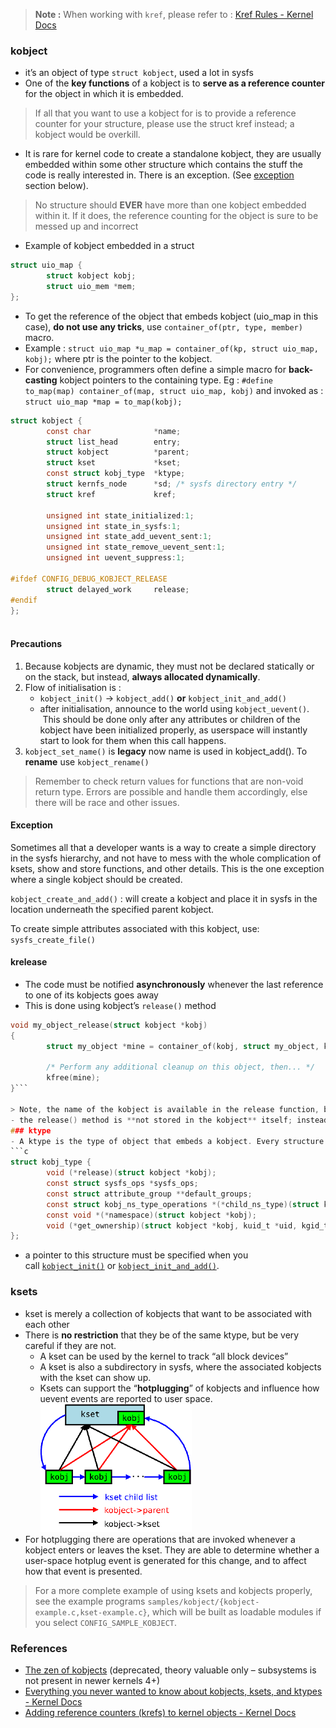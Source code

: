 > **Note :** When working with `kref`, please refer to : [Kref Rules - Kernel Docs](https://docs.kernel.org/core-api/kref.html#kref-rules)  
### kobject  
- it’s an object of type `struct kobject`, used a lot in sysfs  
- One of the **key functions** of a kobject is to **serve as a reference counter** for the object in which it is embedded.  
> If all that you want to use a kobject for is to provide a reference counter for your structure, please use the struct kref instead; a kobject would be overkill.  
- It is rare for kernel code to create a standalone kobject, they are usually embedded within some other structure which contains the stuff the code is really interested in. There is an exception. (See [exception](Kobjects%20family.md#Exception) section below).  
> No structure should **EVER** have more than one kobject embedded within it. If it does, the reference counting for the object is sure to be messed up and incorrect  
  
- Example of kobject embedded in a struct  
```c  
struct uio_map {  
        struct kobject kobj;  
        struct uio_mem *mem;  
};  
```  
  
- To get the reference of the object that embeds kobject (uio_map in this case), **do not use any tricks**, use `container_of(ptr, type, member)` macro.   
- Example : `struct uio_map *u_map = container_of(kp, struct uio_map, kobj);` where ptr is the pointer to the kobject.   
- For convenience, programmers often define a simple macro for **back-casting** kobject pointers to the containing type. Eg : `#define to_map(map) container_of(map, struct uio_map, kobj)` and invoked as : `struct uio_map *map = to_map(kobj);`  
  
```c  
struct kobject {  
        const char              *name;  
        struct list_head        entry;  
        struct kobject          *parent;  
        struct kset             *kset;  
        const struct kobj_type  *ktype;  
        struct kernfs_node      *sd; /* sysfs directory entry */  
        struct kref             kref;  
  
        unsigned int state_initialized:1;  
        unsigned int state_in_sysfs:1;  
        unsigned int state_add_uevent_sent:1;  
        unsigned int state_remove_uevent_sent:1;  
        unsigned int uevent_suppress:1;  
  
#ifdef CONFIG_DEBUG_KOBJECT_RELEASE  
        struct delayed_work     release;  
#endif  
};  
  
```  
#### Precautions  
1. Because kobjects are dynamic, they must not be declared statically or on the stack, but instead, **always allocated dynamically**.  
2. Flow of initialisation is :    
	- `kobject_init()` → `kobject_add()`   **or** `kobject_init_and_add()`  
	- after initialisation, announce to the world using `kobject_uevent()`.  This should be done only after any attributes or children of the kobject have been initialized properly, as userspace will instantly start to look for them when this call happens.  
3. `kobject_set_name()` is **legacy** now name is used in kobject_add(). To **rename** use `kobject_rename()`  
> Remember to check return values for functions that are non-void return type. Errors are possible and handle them accordingly, else there will be race and other issues.  
#### Exception  
Sometimes all that a developer wants is a way to create a simple directory in the sysfs hierarchy, and not have to mess with the whole complication of ksets, show and store functions, and other details. This is the one exception where a single kobject should be created.  
  
`kobject_create_and_add()` : will create a kobject and place it in sysfs in the location underneath the specified parent kobject.  
  
To create simple attributes associated with this kobject, use: `sysfs_create_file()`  
  
#### krelease  
- The code must be notified **asynchronously** whenever the last reference to one of its kobjects goes away  
- This is done using kobject’s `release()` method  
```c  
void my_object_release(struct kobject *kobj)  
{  
        struct my_object *mine = container_of(kobj, struct my_object, kobj);  
  
        /* Perform any additional cleanup on this object, then... */  
        kfree(mine);  
}```  
  
> Note, the name of the kobject is available in the release function, but it must NOT be changed within this callback. Otherwise there will be a memory leak in the kobject core  
- the release() method is **not stored in the kobject** itself; instead, it is associated with the `ktype`  
### ktype  
- A ktype is the type of object that embeds a kobject. Every structure that embeds a kobject needs a corresponding ktype.  
```c  
struct kobj_type {  
        void (*release)(struct kobject *kobj);  
        const struct sysfs_ops *sysfs_ops;  
        const struct attribute_group **default_groups;  
        const struct kobj_ns_type_operations *(*child_ns_type)(struct kobject *kobj);  
        const void *(*namespace)(struct kobject *kobj);  
        void (*get_ownership)(struct kobject *kobj, kuid_t *uid, kgid_t *gid);  
};  
```  
- a pointer to this structure must be specified when you call [`kobject_init()`](https://docs.kernel.org/driver-api/basics.html#c.kobject_init "kobject_init") or [`kobject_init_and_add()`](https://docs.kernel.org/driver-api/basics.html#c.kobject_init_and_add "kobject_init_and_add").  
### ksets  
- kset is merely a collection of kobjects that want to be associated with each other  
- There is **no restriction** that they be of the same ktype, but be very careful if they are not.  
	- A kset can be used by the kernel to track “all block devices”   
	- A kset is also a subdirectory in sysfs, where the associated kobjects with the kset can show up.   
	- Ksets can support the “**hotplugging**” of kobjects and influence how uevent events are reported to user space. 	  
![Pasted image 20240405010214.png](./Assets/Pasted%20image%2020240405010214.png)  
- For hotplugging there are operations that are invoked whenever a kobject enters or leaves the kset. They are able to determine whether a user-space hotplug event is generated for this change, and to affect how that event is presented.  
  
> For a more complete example of using ksets and kobjects properly, see the example programs `samples/kobject/{kobject-example.c,kset-example.c}`, which will be built as loadable modules if you select `CONFIG_SAMPLE_KOBJECT`.  
  
  
### References  
- [The zen of kobjects](https://lwn.net/Articles/51437/) (deprecated, theory valuable only – subsystems is not present in newer kernels 4+)  
- [Everything you never wanted to know about kobjects, ksets, and ktypes - Kernel Docs](https://docs.kernel.org/core-api/kobject.html)  
- [Adding reference counters (krefs) to kernel objects - Kernel Docs](https://docs.kernel.org/core-api/kref.html)  
